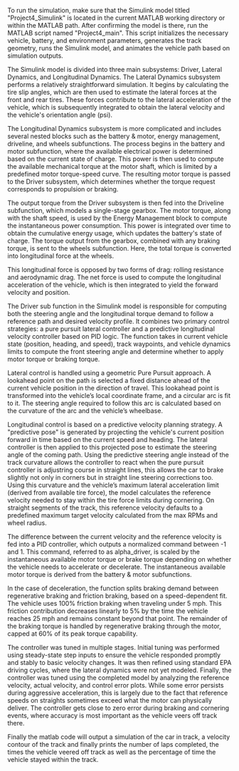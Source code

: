 To run the simulation, make sure that the Simulink model titled "Project4\_Simulink" is located in the current MATLAB working directory or within the MATLAB path. After confirming the model is there, run the MATLAB script named "Project4\_main". This script initializes the necessary vehicle, battery, and environment parameters, generates the track geometry, runs the Simulink model, and animates the vehicle path based on simulation outputs.

The Simulink model is divided into three main subsystems: Driver, Lateral Dynamics, and Longitudinal Dynamics. The Lateral Dynamics subsystem performs a relatively straightforward simulation. It begins by calculating the tire slip angles, which are then used to estimate the lateral forces at the front and rear tires. These forces contribute to the lateral acceleration of the vehicle, which is subsequently integrated to obtain the lateral velocity and the vehicle's orientation angle (psi).

The Longitudinal Dynamics subsystem is more complicated and includes several nested blocks such as the battery & motor, energy management, driveline, and wheels subfunctions. The process begins in the battery and motor subfunction, where the available electrical power is determined based on the current state of charge. This power is then used to compute the available mechanical torque at the motor shaft, which is limited by a predefined motor torque-speed curve. The resulting motor torque is passed to the Driver subsystem, which determines whether the torque request corresponds to propulsion or braking.

The output torque from the Driver subsystem is then fed into the Driveline subfunction, which models a single-stage gearbox. The motor torque, along with the shaft speed, is used by the Energy Management block to compute the instantaneous power consumption. This power is integrated over time to obtain the cumulative energy usage, which updates the battery's state of charge. The torque output from the gearbox, combined with any braking torque, is sent to the wheels subfunction. Here, the total torque is converted into longitudinal force at the wheels.

This longitudinal force is opposed by two forms of drag: rolling resistance and aerodynamic drag. The net force is used to compute the longitudinal acceleration of the vehicle, which is then integrated to yield the forward velocity and position.

The Driver sub function in the Simulink model is responsible for computing both the steering angle and the longitudinal torque demand to follow a reference path and desired velocity profile. It combines two primary control strategies: a pure pursuit lateral controller and a predictive longitudinal velocity controller based on PID logic. The function takes in current vehicle state (position, heading, and speed), track waypoints, and vehicle dynamics limits to compute the front steering angle and determine whether to apply motor torque or braking torque.

Lateral control is handled using a geometric Pure Pursuit approach. A lookahead point on the path is selected a fixed distance ahead of the current vehicle position in the direction of travel. This lookahead point is transformed into the vehicle’s local coordinate frame, and a circular arc is fit to it. The steering angle required to follow this arc is calculated based on the curvature of the arc and the vehicle’s wheelbase.

Longitudinal control is based on a predictive velocity planning strategy. A "predictive pose" is generated by projecting the vehicle's current position forward in time based on the current speed and heading. The lateral controller is then applied to this projected pose to estimate the steering angle of the coming path. Using the predictive steering angle instead of the track curvature allows the controller to react when the pure pursuit controller is adjustring course in straight lines, this allows the car to brake slightly not only in corners but in straight line steering corrections too. Using this curvature and the vehicle’s maximum lateral acceleration limit (derived from available tire force), the model calculates the reference velocity needed to stay within the tire force limits during cornering. On straight segments of the track, this reference velocity defaults to a predefined maximum target velocity calculated from the max RPMs and wheel radius.

The difference between the current velocity and the reference velocity is fed into a PID controller, which outputs a normalized command between \-1 and 1\. This command, referred to as alpha\_driver, is scaled by the instantaneous available motor torque or brake torque depending on whether the vehicle needs to accelerate or decelerate. The instantaneous available motor torque is derived from the battery & motor subfunctions.

In the case of deceleration, the function splits braking demand between regenerative braking and friction braking, based on a speed-dependent fit. The vehicle uses 100% friction braking when traveling under 5 mph. This friction contribution decreases linearly to 5% by the time the vehicle reaches 25 mph and remains constant beyond that point. The remainder of the braking torque is handled by regenerative braking through the motor, capped at 60% of its peak torque capability. 

The controller was tuned in multiple stages. Initial tuning was performed using steady-state step inputs to ensure the vehicle responded promptly and stably to basic velocity changes. It was then refined using standard EPA driving cycles, where the lateral dynamics were not yet modeled. Finally, the controller was tuned using the completed model by analyzing the reference velocity, actual velocity, and control error plots. While some error persists during aggressive acceleration, this is largely due to the fact that reference speeds on straights sometimes exceed what the motor can physically deliver. The controller gets close to zero error during braking and cornering events, where accuracy is most important as the vehicle veers off track there. 

Finally the matlab code will output a simulation of the car in track, a velocity contour of the track and finally prints the number of laps completed, the times the vehicle veered off track as well as the percentage of time the vehicle stayed within the track.


